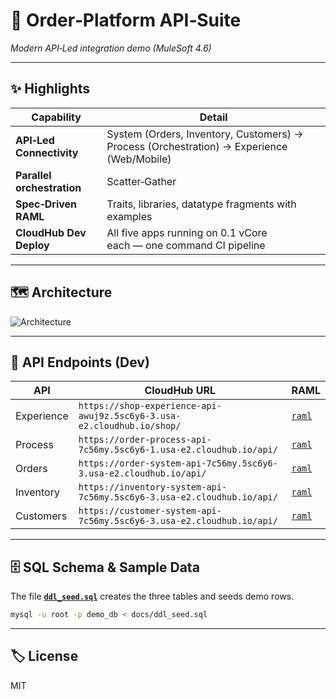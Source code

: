 # 🛒 Order‑Platform API‑Suite  
*Modern API‑Led integration demo (MuleSoft 4.6)*

---

## ✨ Highlights
| Capability | Detail |
|------------|--------|
| **API‑Led Connectivity** | System (Orders, Inventory, Customers) → Process (Orchestration) → Experience (Web/Mobile) |
| **Parallel orchestration** | Scatter‑Gather |
| **Spec‑Driven RAML** | Traits, libraries, datatype fragments with examples |
| **CloudHub Dev Deploy** | All five apps running on 0.1 vCore each — one command CI pipeline |

---

## 🗺 Architecture

![Architecture](https://github.com/hash-5-7-3-2/shop-api/releases/download/mulesoft/api_architecture.png)

---

## 🔗 API Endpoints (Dev)

| API | CloudHub URL | RAML |
|-----|--------------|------|
| Experience | `https://shop-experience-api-awuj9z.5sc6y6-3.usa-e2.cloudhub.io/shop/` | [`raml`](https://anypoint.mulesoft.com/exchange/portals/na-1108/b0b97105-d2a1-4e8e-a560-1560ca4d6660/shop-experience-api/minor/1.0/console/summary/) |
| Process    | `https://order-process-api-7c56my.5sc6y6-1.usa-e2.cloudhub.io/api/`    | [`raml`](https://anypoint.mulesoft.com/exchange/portals/na-1108/b0b97105-d2a1-4e8e-a560-1560ca4d6660/order-process-api/minor/1.0/console/summary/) |
| Orders     | `https://order-system-api-7c56my.5sc6y6-3.usa-e2.cloudhub.io/api/`| [`raml`](https://anypoint.mulesoft.com/exchange/portals/na-1108/b0b97105-d2a1-4e8e-a560-1560ca4d6660/orders-system-api/minor/1.0/console/summary/) |
| Inventory  | `https://inventory-system-api-7c56my.5sc6y6-3.usa-e2.cloudhub.io/api/`| [`raml`](https://anypoint.mulesoft.com/exchange/portals/na-1108/b0b97105-d2a1-4e8e-a560-1560ca4d6660/inventory-system-api/minor/1.0/console/summary/) |
| Customers  | `https://customer-system-api-7c56my.5sc6y6-3.usa-e2.cloudhub.io/api/`| [`raml`](https://anypoint.mulesoft.com/exchange/portals/na-1108/b0b97105-d2a1-4e8e-a560-1560ca4d6660/customer-system-api/minor/1.0/console/summary/) |

---

## 🗄 SQL Schema & Sample Data

The file **[`ddl_seed.sql`](https://github.com/hash-5-7-3-2/shop-api/releases/download/mulesoft/ddl_seed.sql)** creates the three tables and seeds demo rows.

```bash
mysql -u root -p demo_db < docs/ddl_seed.sql
```

---

## 🏷 License  

MIT
